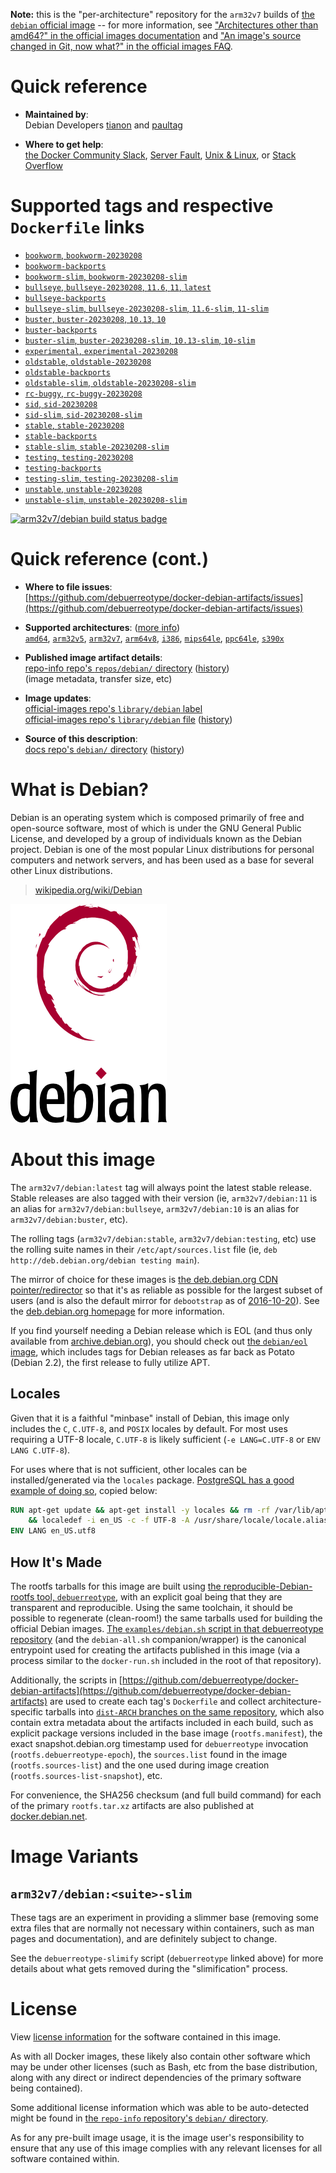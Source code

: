<!--

********************************************************************************

WARNING:

    DO NOT EDIT "debian/README.md"

    IT IS AUTO-GENERATED

    (from the other files in "debian/" combined with a set of templates)

********************************************************************************

-->

**Note:** this is the "per-architecture" repository for the `arm32v7` builds of [the `debian` official image](https://hub.docker.com/_/debian) -- for more information, see ["Architectures other than amd64?" in the official images documentation](https://github.com/docker-library/official-images#architectures-other-than-amd64) and ["An image's source changed in Git, now what?" in the official images FAQ](https://github.com/docker-library/faq#an-images-source-changed-in-git-now-what).

# Quick reference

-	**Maintained by**:  
	Debian Developers [tianon](https://qa.debian.org/developer.php?login=tianon) and [paultag](https://qa.debian.org/developer.php?login=paultag)

-	**Where to get help**:  
	[the Docker Community Slack](https://dockr.ly/comm-slack), [Server Fault](https://serverfault.com/help/on-topic), [Unix & Linux](https://unix.stackexchange.com/help/on-topic), or [Stack Overflow](https://stackoverflow.com/help/on-topic)

# Supported tags and respective `Dockerfile` links

-	[`bookworm`, `bookworm-20230208`](https://github.com/debuerreotype/docker-debian-artifacts/blob/c1c21d2cf910323e58b26f148358b8dab0d4ecf7/bookworm/Dockerfile)
-	[`bookworm-backports`](https://github.com/debuerreotype/docker-debian-artifacts/blob/c1c21d2cf910323e58b26f148358b8dab0d4ecf7/bookworm/backports/Dockerfile)
-	[`bookworm-slim`, `bookworm-20230208-slim`](https://github.com/debuerreotype/docker-debian-artifacts/blob/c1c21d2cf910323e58b26f148358b8dab0d4ecf7/bookworm/slim/Dockerfile)
-	[`bullseye`, `bullseye-20230208`, `11.6`, `11`, `latest`](https://github.com/debuerreotype/docker-debian-artifacts/blob/c1c21d2cf910323e58b26f148358b8dab0d4ecf7/bullseye/Dockerfile)
-	[`bullseye-backports`](https://github.com/debuerreotype/docker-debian-artifacts/blob/c1c21d2cf910323e58b26f148358b8dab0d4ecf7/bullseye/backports/Dockerfile)
-	[`bullseye-slim`, `bullseye-20230208-slim`, `11.6-slim`, `11-slim`](https://github.com/debuerreotype/docker-debian-artifacts/blob/c1c21d2cf910323e58b26f148358b8dab0d4ecf7/bullseye/slim/Dockerfile)
-	[`buster`, `buster-20230208`, `10.13`, `10`](https://github.com/debuerreotype/docker-debian-artifacts/blob/c1c21d2cf910323e58b26f148358b8dab0d4ecf7/buster/Dockerfile)
-	[`buster-backports`](https://github.com/debuerreotype/docker-debian-artifacts/blob/c1c21d2cf910323e58b26f148358b8dab0d4ecf7/buster/backports/Dockerfile)
-	[`buster-slim`, `buster-20230208-slim`, `10.13-slim`, `10-slim`](https://github.com/debuerreotype/docker-debian-artifacts/blob/c1c21d2cf910323e58b26f148358b8dab0d4ecf7/buster/slim/Dockerfile)
-	[`experimental`, `experimental-20230208`](https://github.com/debuerreotype/docker-debian-artifacts/blob/c1c21d2cf910323e58b26f148358b8dab0d4ecf7/experimental/Dockerfile)
-	[`oldstable`, `oldstable-20230208`](https://github.com/debuerreotype/docker-debian-artifacts/blob/c1c21d2cf910323e58b26f148358b8dab0d4ecf7/oldstable/Dockerfile)
-	[`oldstable-backports`](https://github.com/debuerreotype/docker-debian-artifacts/blob/c1c21d2cf910323e58b26f148358b8dab0d4ecf7/oldstable/backports/Dockerfile)
-	[`oldstable-slim`, `oldstable-20230208-slim`](https://github.com/debuerreotype/docker-debian-artifacts/blob/c1c21d2cf910323e58b26f148358b8dab0d4ecf7/oldstable/slim/Dockerfile)
-	[`rc-buggy`, `rc-buggy-20230208`](https://github.com/debuerreotype/docker-debian-artifacts/blob/c1c21d2cf910323e58b26f148358b8dab0d4ecf7/rc-buggy/Dockerfile)
-	[`sid`, `sid-20230208`](https://github.com/debuerreotype/docker-debian-artifacts/blob/c1c21d2cf910323e58b26f148358b8dab0d4ecf7/sid/Dockerfile)
-	[`sid-slim`, `sid-20230208-slim`](https://github.com/debuerreotype/docker-debian-artifacts/blob/c1c21d2cf910323e58b26f148358b8dab0d4ecf7/sid/slim/Dockerfile)
-	[`stable`, `stable-20230208`](https://github.com/debuerreotype/docker-debian-artifacts/blob/c1c21d2cf910323e58b26f148358b8dab0d4ecf7/stable/Dockerfile)
-	[`stable-backports`](https://github.com/debuerreotype/docker-debian-artifacts/blob/c1c21d2cf910323e58b26f148358b8dab0d4ecf7/stable/backports/Dockerfile)
-	[`stable-slim`, `stable-20230208-slim`](https://github.com/debuerreotype/docker-debian-artifacts/blob/c1c21d2cf910323e58b26f148358b8dab0d4ecf7/stable/slim/Dockerfile)
-	[`testing`, `testing-20230208`](https://github.com/debuerreotype/docker-debian-artifacts/blob/c1c21d2cf910323e58b26f148358b8dab0d4ecf7/testing/Dockerfile)
-	[`testing-backports`](https://github.com/debuerreotype/docker-debian-artifacts/blob/c1c21d2cf910323e58b26f148358b8dab0d4ecf7/testing/backports/Dockerfile)
-	[`testing-slim`, `testing-20230208-slim`](https://github.com/debuerreotype/docker-debian-artifacts/blob/c1c21d2cf910323e58b26f148358b8dab0d4ecf7/testing/slim/Dockerfile)
-	[`unstable`, `unstable-20230208`](https://github.com/debuerreotype/docker-debian-artifacts/blob/c1c21d2cf910323e58b26f148358b8dab0d4ecf7/unstable/Dockerfile)
-	[`unstable-slim`, `unstable-20230208-slim`](https://github.com/debuerreotype/docker-debian-artifacts/blob/c1c21d2cf910323e58b26f148358b8dab0d4ecf7/unstable/slim/Dockerfile)

[![arm32v7/debian build status badge](https://img.shields.io/jenkins/s/https/doi-janky.infosiftr.net/job/multiarch/job/arm32v7/job/debian.svg?label=arm32v7/debian%20%20build%20job)](https://doi-janky.infosiftr.net/job/multiarch/job/arm32v7/job/debian/)

# Quick reference (cont.)

-	**Where to file issues**:  
	[https://github.com/debuerreotype/docker-debian-artifacts/issues](https://github.com/debuerreotype/docker-debian-artifacts/issues)

-	**Supported architectures**: ([more info](https://github.com/docker-library/official-images#architectures-other-than-amd64))  
	[`amd64`](https://hub.docker.com/r/amd64/debian/), [`arm32v5`](https://hub.docker.com/r/arm32v5/debian/), [`arm32v7`](https://hub.docker.com/r/arm32v7/debian/), [`arm64v8`](https://hub.docker.com/r/arm64v8/debian/), [`i386`](https://hub.docker.com/r/i386/debian/), [`mips64le`](https://hub.docker.com/r/mips64le/debian/), [`ppc64le`](https://hub.docker.com/r/ppc64le/debian/), [`s390x`](https://hub.docker.com/r/s390x/debian/)

-	**Published image artifact details**:  
	[repo-info repo's `repos/debian/` directory](https://github.com/docker-library/repo-info/blob/master/repos/debian) ([history](https://github.com/docker-library/repo-info/commits/master/repos/debian))  
	(image metadata, transfer size, etc)

-	**Image updates**:  
	[official-images repo's `library/debian` label](https://github.com/docker-library/official-images/issues?q=label%3Alibrary%2Fdebian)  
	[official-images repo's `library/debian` file](https://github.com/docker-library/official-images/blob/master/library/debian) ([history](https://github.com/docker-library/official-images/commits/master/library/debian))

-	**Source of this description**:  
	[docs repo's `debian/` directory](https://github.com/docker-library/docs/tree/master/debian) ([history](https://github.com/docker-library/docs/commits/master/debian))

# What is Debian?

Debian is an operating system which is composed primarily of free and open-source software, most of which is under the GNU General Public License, and developed by a group of individuals known as the Debian project. Debian is one of the most popular Linux distributions for personal computers and network servers, and has been used as a base for several other Linux distributions.

> [wikipedia.org/wiki/Debian](https://en.wikipedia.org/wiki/Debian)

![logo](https://raw.githubusercontent.com/docker-library/docs/b449be7df57e9ed9086bb5821bfb5d6cdc5d67a4/debian/logo.png)

# About this image

The `arm32v7/debian:latest` tag will always point the latest stable release. Stable releases are also tagged with their version (ie, `arm32v7/debian:11` is an alias for `arm32v7/debian:bullseye`, `arm32v7/debian:10` is an alias for `arm32v7/debian:buster`, etc).

The rolling tags (`arm32v7/debian:stable`, `arm32v7/debian:testing`, etc) use the rolling suite names in their `/etc/apt/sources.list` file (ie, `deb http://deb.debian.org/debian testing main`).

The mirror of choice for these images is [the deb.debian.org CDN pointer/redirector](https://deb.debian.org) so that it's as reliable as possible for the largest subset of users (and is also the default mirror for `debootstrap` as of [2016-10-20](https://anonscm.debian.org/cgit/d-i/debootstrap.git/commit/?id=9e8bc60ad1ccf3a25ce7890526b70059f3e770de)). See the [deb.debian.org homepage](https://deb.debian.org) for more information.

If you find yourself needing a Debian release which is EOL (and thus only available from [archive.debian.org](http://archive.debian.org)), you should check out [the `debian/eol` image](https://hub.docker.com/r/debian/eol/), which includes tags for Debian releases as far back as Potato (Debian 2.2), the first release to fully utilize APT.

## Locales

Given that it is a faithful "minbase" install of Debian, this image only includes the `C`, `C.UTF-8`, and `POSIX` locales by default. For most uses requiring a UTF-8 locale, `C.UTF-8` is likely sufficient (`-e LANG=C.UTF-8` or `ENV LANG C.UTF-8`).

For uses where that is not sufficient, other locales can be installed/generated via the `locales` package. [PostgreSQL has a good example of doing so](https://github.com/docker-library/postgres/blob/69bc540ecfffecce72d49fa7e4a46680350037f9/9.6/Dockerfile#L21-L24), copied below:

```dockerfile
RUN apt-get update && apt-get install -y locales && rm -rf /var/lib/apt/lists/* \
	&& localedef -i en_US -c -f UTF-8 -A /usr/share/locale/locale.alias en_US.UTF-8
ENV LANG en_US.utf8
```

## How It's Made

The rootfs tarballs for this image are built using [the reproducible-Debian-rootfs tool, `debuerreotype`](https://github.com/debuerreotype/debuerreotype), with an explicit goal being that they are transparent and reproducible. Using the same toolchain, it should be possible to regenerate (clean-room!) the same tarballs used for building the official Debian images. [The `examples/debian.sh` script in that debuerreotype repository](https://github.com/debuerreotype/debuerreotype/blob/master/examples/debian.sh) (and the `debian-all.sh` companion/wrapper) is the canonical entrypoint used for creating the artifacts published in this image (via a process similar to the `docker-run.sh` included in the root of that repository).

Additionally, the scripts in [https://github.com/debuerreotype/docker-debian-artifacts](https://github.com/debuerreotype/docker-debian-artifacts) are used to create each tag's `Dockerfile` and collect architecture-specific tarballs into [`dist-ARCH` branches on the same repository](https://github.com/debuerreotype/docker-debian-artifacts/branches), which also contain extra metadata about the artifacts included in each build, such as explicit package versions included in the base image (`rootfs.manifest`), the exact snapshot.debian.org timestamp used for `debuerreotype` invocation (`rootfs.debuerreotype-epoch`), the `sources.list` found in the image (`rootfs.sources-list`) and the one used during image creation (`rootfs.sources-list-snapshot`), etc.

For convenience, the SHA256 checksum (and full build command) for each of the primary `rootfs.tar.xz` artifacts are also published at [docker.debian.net](https://docker.debian.net/).

# Image Variants

## `arm32v7/debian:<suite>-slim`

These tags are an experiment in providing a slimmer base (removing some extra files that are normally not necessary within containers, such as man pages and documentation), and are definitely subject to change.

See the `debuerreotype-slimify` script (`debuerreotype` linked above) for more details about what gets removed during the "slimification" process.

# License

View [license information](https://www.debian.org/social_contract#guidelines) for the software contained in this image.

As with all Docker images, these likely also contain other software which may be under other licenses (such as Bash, etc from the base distribution, along with any direct or indirect dependencies of the primary software being contained).

Some additional license information which was able to be auto-detected might be found in [the `repo-info` repository's `debian/` directory](https://github.com/docker-library/repo-info/tree/master/repos/debian).

As for any pre-built image usage, it is the image user's responsibility to ensure that any use of this image complies with any relevant licenses for all software contained within.

